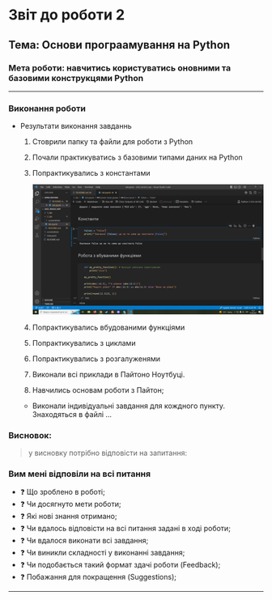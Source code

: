 # Звіт до роботи 2
## Тема: Основи програамування на Python
### Мета роботи: навчитись користуватись оновними та базовими конструкцями Python
---
### Виконання роботи
- Результати виконання завданнь
    1. Стоврили папку та файли для роботи з Python
    2. Почали практикуватись з базовими типами даних на Python
    3. Попрактикувались з константами

        ![alt text](https://github.com/BobasB/2022_kn320_oop/raw/main/2_lab/screenshots/scr_1.png "Працювали з константами")

    4. Попрактикувались вбудованими функціями
    5. Попрактикувались з циклами
    6. Попрактикувались з розгалуженями
    7. Виконали всі приклади в Пайтоно Ноутбуці.
    8. Навчились основам роботи з Пайтон;

  - Виконали індивідуальні завдання для кождного пункту. Знаходяться в файлі ...

### Висновок: 
> у висновку потрібно відповісти на запитання:
### Вим мені відповіли на всі питання
- :question: Що зроблено в роботі;
- :question: Чи досягнуто мети роботи;
- :question: Які нові знання отримано;
- :question: Чи вдалось відповісти на всі питання задані в ході роботи;
- :question: Чи вдалося виконати всі завдання;
- :question: Чи виникли складності у виконанні завдання;
- :question: Чи подобається такий формат здачі роботи (Feedback);
- :question: Побажання для покращення (Suggestions);
---